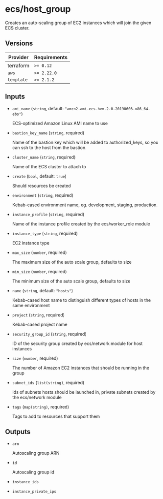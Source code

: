 # ecs/host_group

Creates an auto-scaling group of EC2 instances which will join the given ECS cluster.

<!-- bin/docs -->

## Versions

| Provider | Requirements |
|-|-|
| terraform | `>= 0.12` |
| `aws` | `>= 2.22.0` |
| `template` | `>= 2.1.2` |

## Inputs

* `ami_name` (`string`, default: `"amzn2-ami-ecs-hvm-2.0.20190603-x86_64-ebs"`)

    ECS-optimized Amazon Linux AMI name to use

* `bastion_key_name` (`string`, required)

    Name of the bastion key which will be added to authorized_keys, so you can ssh to the host from the bastion.

* `cluster_name` (`string`, required)

    Name of the ECS cluster to attach to

* `create` (`bool`, default: `true`)

    Should resources be created

* `environment` (`string`, required)

    Kebab-cased environment name, eg. development, staging, production.

* `instance_profile` (`string`, required)

    Name of the instance profile created by the ecs/worker_role module

* `instance_type` (`string`, required)

    EC2 instance type

* `max_size` (`number`, required)

    The maximum size of the auto scale group, defaults to size

* `min_size` (`number`, required)

    The minimum size of the auto scale group, defaults to size

* `name` (`string`, default: `"hosts"`)

    Kebab-cased host name to distinguish different types of hosts in the same environment

* `project` (`string`, required)

    Kebab-cased project name

* `security_group_id` (`string`, required)

    ID of the security group created by ecs/network module for host instances

* `size` (`number`, required)

    The number of Amazon EC2 instances that should be running in the group

* `subnet_ids` (`list(string)`, required)

    Ids of subnets hosts should be launched in, private subnets created by the ecs/network module

* `tags` (`map(string)`, required)

    Tags to add to resources that support them



## Outputs

* `arn`

    Autoscaling group ARN

* `id`

    Autoscaling group id

* `instance_ids`

    

* `instance_private_ips`

    

